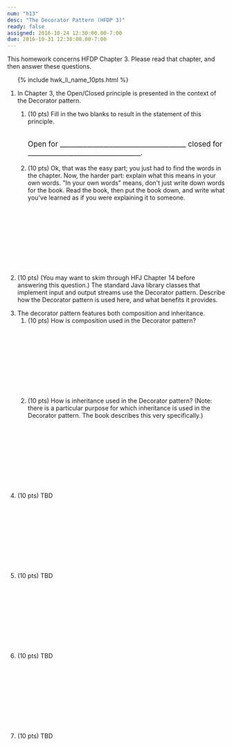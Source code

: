 ```yaml
---
num: "h13"
desc: "The Decorator Pattern (HFDP 3)"
ready: false
assigned: 2016-10-24 12:30:00.00-7:00
due: 2016-10-31 12:30:00.00-7:00
---
```


This homework concerns <span data-hfdp="3">HFDP Chapter 3</span>.
Please read that chapter, and then answer these questions.

<ol>

{% include hwk_li_name_10pts.html %}

<li style="margin-bottom:5em;">

In Chapter 3, the Open/Closed principle is presented in the context of
the Decorator pattern.  
<ol>
<li> (10 pts) Fill in the two blanks to result in the
statement of this principle.

<p style="margin-top:2em; font-size: 120%;">
Open for ______________________________________  closed for __________________________________.
</p>
</li>

<li style="margin-bottom:12em;">(10 pts) Ok, that was the easy part; you just had to find the words in the chapter.  Now, the harder part: explain what this means in your own words.  "In your own words" means, don't just write down words for the book.   Read the book, then put the book down, and write what you've learned as if you were explaining it to someone.

</li>
</ol>


</li>

<li style="margin-bottom:1em;"> (10 pts) (You may want to skim through HFJ Chapter 14 before answering this question.) The standard Java library classes that
implement input and output streams use the Decorator pattern.  Describe how the Decorator pattern is used here, and what benefits it provides. 
<div class="pagebreak"></div>
</li>



<li style="margin-bottom:1em;"> The decorator pattern features both
composition and inheritance. 

<ol>
<li style="margin-bottom:12em;"> (10 pts) How is composition used in the Decorator pattern?

</li>

<li style="margin-bottom:12em;"> (10 pts) How is inheritance used in
the Decorator pattern?  (Note: there is a particular purpose for which
inheritance is used in the Decorator pattern.   The book describes this very specifically.)
</li>

</ol>

</li>

<li style="margin-bottom:12em;"> (10 pts)
TBD
</li>

<li style="margin-bottom:12em;"> (10 pts)
TBD
</li>

<li style="margin-bottom:12em;"> (10 pts)
TBD
</li>

<li style="margin-bottom:12em;"> (10 pts)
TBD
</li>


</ol>

<div style="display:none">
http://UCSB-CS56-F16.github.io/hwk/h12
</div>




